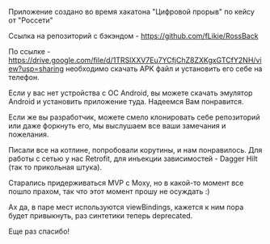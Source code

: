 Приложение создано во время хакатона "Цифровой прорыв" по кейсу от "Россети"

Ссылка на репозиторий с бэкэндом - https://github.com/fLikie/RossBack

По ссылке - https://drive.google.com/file/d/1TRSlXXV7Eu7YCfjChZ8ZXKgxGTCfY2NH/view?usp=sharing необходимо скачать APK файл и установить его себе на телефон.

Если у вас нет устройства с ОС Android, вы можете скачать эмулятор Android и установить приложение туда. Надеемся Вам понравится.

Если же вы разработчик, можете смело клонировать себе репозиторий или даже форкнуть его, мы выслушаем все ваши замечания и пожелания.

Писали все на котлине, попробовали корутины, и нам понравилось. Для работы с сетью у нас Retrofit, для инъекции зависимостей - Dagger Hilt (так то прикольная штука).

Старались придерживаться MVP с Moxy, но в какой-то момент все пошло прахом, так что этот момент прошу не осуждать :)

Ах да, в паре мест используются viewBindings, кажется к ним пора будет привыкнуть, раз синтетики теперь deprecated.

Еще раз спасибо!
